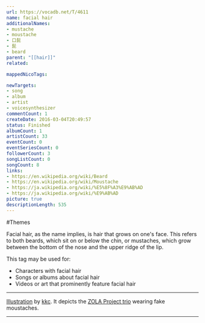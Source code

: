 ```yaml
---
url: https://vocadb.net/T/4611
name: facial hair
additionalNames: 
- mustache
- moustache
- 口髭
- 髭
- beard
parent: "[[hair]]"
related:

mappedNicoTags:

newTargets:
- song
- album
- artist
- voicesynthesizer
commentCount: 1
createDate: 2016-03-04T20:49:57
status: Finished
albumCount: 1
artistCount: 33
eventCount: 0
eventSeriesCount: 0
followerCount: 3
songListCount: 0
songCount: 8
links: 
- https://en.wikipedia.org/wiki/Beard
- https://en.wikipedia.org/wiki/Moustache
- https://ja.wikipedia.org/wiki/%E5%8F%A3%E9%AB%AD
- https://ja.wikipedia.org/wiki/%E9%AB%AD
picture: true
descriptionLength: 535
---
```


#Themes

Facial hair, as the name implies, is hair that grows on one's face. This refers to both beards, which sit on or below the chin, or mustaches, which grow between the bottom of the nose and the upper ridge of the lip.

This tag may be used for:
- Characters with facial hair
- Songs or albums about facial hair
- Videos or art that prominently feature facial hair

___

[Illustration](https://piapro.jp/t/6lPk) by [kkc](https://vocadb.net/Ar/9283). It depicts the [ZOLA Project trio](https://vocadb.net/Ar/59058) wearing fake moustaches.

---

